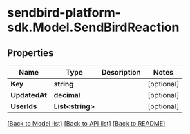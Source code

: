 
# sendbird-platform-sdk.Model.SendBirdReaction

## Properties

Name | Type | Description | Notes
------------ | ------------- | ------------- | -------------
**Key** | **string** |  | [optional] 
**UpdatedAt** | **decimal** |  | [optional] 
**UserIds** | **List&lt;string&gt;** |  | [optional] 

[[Back to Model list]](../README.md#documentation-for-models)
[[Back to API list]](../README.md#documentation-for-api-endpoints)
[[Back to README]](../README.md)

